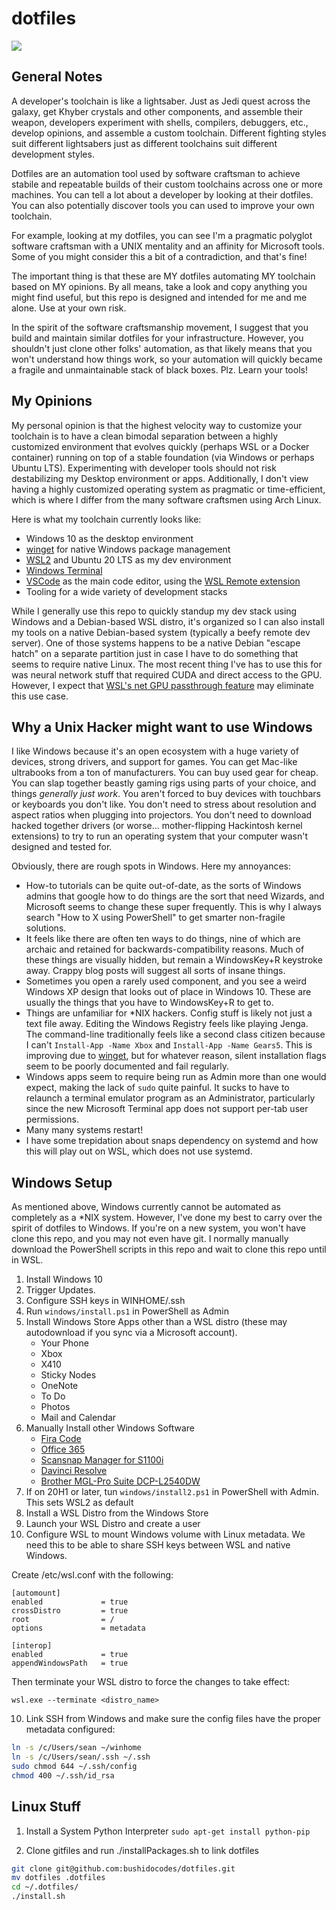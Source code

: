 # dotfiles

![](https://media.giphy.com/media/9kSM4y028LvvW/giphy.gif)

## General Notes

A developer's toolchain is like a lightsaber. Just as Jedi quest across the galaxy, get Khyber crystals and other components, and assemble their weapon, developers experiment with shells, compilers, debuggers, etc., develop opinions, and assemble a custom toolchain. Different fighting styles suit different lightsabers just as different toolchains suit different development styles.

Dotfiles are an automation tool used by software craftsman to achieve stabile and repeatable builds of their custom toolchains across one or more machines. You can tell a lot about a developer by looking at their dotfiles. You can also potentially discover tools you can used to improve your own toolchain.

For example, looking at my dotfiles, you can see I'm a pragmatic polyglot software craftsman with a UNIX mentality and an affinity for Microsoft tools. Some of you might consider this a bit of a contradiction, and that's fine!

The important thing is that these are MY dotfiles automating MY toolchain based on MY opinions. By all means, take a look and copy anything you might find useful, but this repo is designed and intended for me and me alone. Use at your own risk.

In the spirit of the software craftsmanship movement, I suggest that you build and maintain similar dotfiles for your infrastructure. However, you shouldn't just clone other folks' automation, as that likely means that you won't understand how things work, so your automation will quickly became a fragile and unmaintainable stack of black boxes. Plz. Learn your tools!

## My Opinions

My personal opinion is that the highest velocity way to customize your toolchain is to have a clean bimodal separation between a highly customized environment that evolves quickly (perhaps WSL or a Docker container) running on top of a stable foundation (via Windows or perhaps Ubuntu LTS). Experimenting with developer tools should not risk destabilizing my Desktop environment or apps. Additionally, I don't view having a highly customized operating system as pragmatic or time-efficient, which is where I differ from the many software craftsmen using Arch Linux.

Here is what my toolchain currently looks like:

- Windows 10 as the desktop environment
- [winget](https://github.com/microsoft/winget-cli) for native Windows package management
- [WSL2](https://en.wikipedia.org/wiki/Windows_Subsystem_for_Linux) and Ubuntu 20 LTS as my dev environment
- [Windows Terminal](https://www.microsoft.com/en-us/p/windows-terminal-preview/9n0dx20hk701)
- [VSCode](https://code.visualstudio.com/) as the main code editor, using the [WSL Remote extension](https://marketplace.visualstudio.com/items?itemName=ms-vscode-remote.remote-wsl)
- Tooling for a wide variety of development stacks

While I generally use this repo to quickly standup my dev stack using Windows and a Debian-based WSL distro, it's organized so I can also install my tools on a native Debian-based system (typically a beefy remote dev server). One of those systems happens to be a native Debian "escape hatch" on a separate partition just in case I have to do something that seems to require native Linux. The most recent thing I've has to use this for was neural network stuff that required CUDA and direct access to the GPU. However, I expect that [WSL's net GPU passthrough feature](https://www.docker.com/blog/wsl-2-gpu-support-is-here/) may eliminate this use case.

## Why a Unix Hacker might want to use Windows

I like Windows because it's an open ecosystem with a huge variety of devices, strong drivers, and support for games. You can get Mac-like ultrabooks from a ton of manufacturers. You can buy used gear for cheap. You can slap together beastly gaming rigs using parts of your choice, and things _generally just work_. You aren't forced to buy devices with touchbars or keyboards you don't like. You don't need to stress about resolution and aspect ratios when plugging into projectors. You don't need to download hacked together drivers (or worse... mother-flipping Hackintosh kernel extensions) to try to run an operating system that your computer wasn't designed and tested for.

Obviously, there are rough spots in Windows. Here my annoyances:

- How-to tutorials can be quite out-of-date, as the sorts of Windows admins that google how to do things are the sort that need Wizards, and Microsoft seems to change these super frequently. This is why I always search "How to X using PowerShell" to get smarter non-fragile solutions.
- It feels like there are often ten ways to do things, nine of which are archaic and retained for backwards-compatibility reasons. Much of these things are visually hidden, but remain a WindowsKey+R keystroke away. Crappy blog posts will suggest all sorts of insane things.
- Sometimes you open a rarely used component, and you see a weird Windows XP design that looks out of place in Windows 10. These are usually the things that you have to WindowsKey+R to get to.
- Things are unfamiliar for \*NIX hackers. Config stuff is likely not just a text file away. Editing the Windows Registry feels like playing Jenga. The command-line traditionally feels like a second class citizen because I can't `Install-App -Name Xbox` and `Install-App -Name Gears5`. This is improving due to [winget](https://github.com/microsoft/winget-cli), but for whatever reason, silent installation flags seem to be poorly documented and fail regularly.
- Windows apps seem to require being run as Admin more than one would expect, making the lack of `sudo` quite painful. It sucks to have to relaunch a terminal emulator program as an Administrator, particularly since the new Microsoft Terminal app does not support per-tab user permissions.
- Many many systems restart!
- I have some trepidation about snaps dependency on systemd and how this will play out on WSL, which does not use systemd.

## Windows Setup

As mentioned above, Windows currently cannot be automated as completely as a \*NIX system. However, I've done my best to carry over the spirit of dotfiles to Windows. If you're on a new system, you won't have clone this repo, and you may not even have git. I normally manually download the PowerShell scripts in this repo and wait to clone this repo until in WSL.

1. Install Windows 10
2. Trigger Updates.
3. Configure SSH keys in WINHOME/.ssh
4. Run `windows/install.ps1` in PowerShell as Admin
5. Install Windows Store Apps other than a WSL distro (these may autodownload if you sync via a Microsoft account).
   - Your Phone
   - Xbox
   - X410
   - Sticky Nodes
   - OneNote
   - To Do
   - Photos
   - Mail and Calendar
6. Manually Install other Windows Software
   - [Fira Code](https://github.com/tonsky/FiraCode/wiki/Installing)
   - [Office 365](https://www.office.com/)
   - [Scansnap Manager for S1100i](http://scansnap.fujitsu.com/global/dl/)
   - [Davinci Resolve](https://www.blackmagicdesign.com/products/davinciresolve/)
   - [Brother MGL-Pro Suite DCP-L2540DW](https://support.brother.com/g/b/downloadtop.aspx?c=us&lang=en&prod=dcpl2540dw_us_as)
7. If on 20H1 or later, tun `windows/install2.ps1` in PowerShell with Admin. This sets WSL2 as default
8. Install a WSL Distro from the Windows Store
9. Launch your WSL Distro and create a user
10. Configure WSL to mount Windows volume with Linux metadata. We need this to be able to share SSH keys between WSL and native Windows.

Create /etc/wsl.conf with the following:

```
[automount]
enabled             = true
crossDistro         = true
root                = /
options             = metadata

[interop]
enabled             = true
appendWindowsPath   = true
```

Then terminate your WSL distro to force the changes to take effect:

```
wsl.exe --terminate <distro_name>
```

10. Link SSH from Windows and make sure the config files have the proper metadata configured:

```sh
ln -s /c/Users/sean ~/winhome
ln -s /c/Users/sean/.ssh ~/.ssh
sudo chmod 644 ~/.ssh/config
chmod 400 ~/.ssh/id_rsa
```

## Linux Stuff

1. Install a System Python Interpreter
   `sudo apt-get install python-pip`

2. Clone gitfiles and run ./installPackages.sh to link dotfiles

```sh
git clone git@github.com:bushidocodes/dotfiles.git
mv dotfiles .dotfiles
cd ~/.dotfiles/
./install.sh
```
